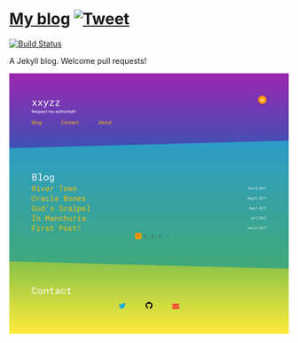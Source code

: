 # [My blog](https://xxyzz.me) [![Tweet](https://img.shields.io/twitter/url/http/shields.io.svg?style=social)](https://twitter.com/intent/tweet?url=https://github.com/xxyzz/myblog)

[![Build Status](https://travis-ci.org/xxyzz/myblog.svg?branch=master)](https://travis-ci.org/xxyzz/myblog)

A Jekyll blog. Welcome pull requests!

![Screenshot](/Screenshot.png)